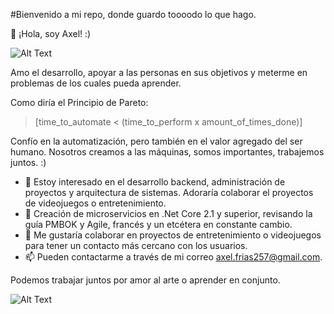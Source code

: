 #Bienvenido a mi repo, donde guardo toooodo lo que hago. 

👋 ¡Hola, soy Axel! :) 

![Alt Text](https://media.giphy.com/media/cdNSp4L5vCU7aQrYnV/giphy.gif)

Amo el desarrollo, apoyar a las personas en sus objetivos y meterme en problemas de los cuales pueda aprender. 

Como diría el Principio de Pareto:

> [time_to_automate < (time_to_perform x amount_of_times_done)] 

Confío en la automatización, pero también en el valor agregado del ser humano. Nosotros creamos a las máquinas, somos importantes, trabajemos juntos. :)

- 👀 Estoy interesado en el desarrollo backend, administración de proyectos y arquitectura de sistemas. Adoraría colaborar el proyectos de videojuegos o entretenimiento.
- 🌱 Creación de microservicios en .Net Core 2.1 y superior, revisando la guía PMBOK y Agile, francés y un etcétera en constante cambio. 
- 💞️ Me gustaría colaborar en proyectos de entretenimiento o videojuegos para tener un contacto más cercano con los usuarios.
- 📫 Pueden contactarme a través de mi correo axel.frias257@gmail.com.

Podemos trabajar juntos por amor al arte o aprender en conjunto.

![Alt Text](https://media.giphy.com/media/lXiRzPb8C5JTJcfPq/giphy.gif)
<!---
axelFrias1998/axelFrias1998 is a ✨ special ✨ repository because its `README.md` (this file) appears on your GitHub profile.
You can click the Preview link to take a look at your changes.
--->
